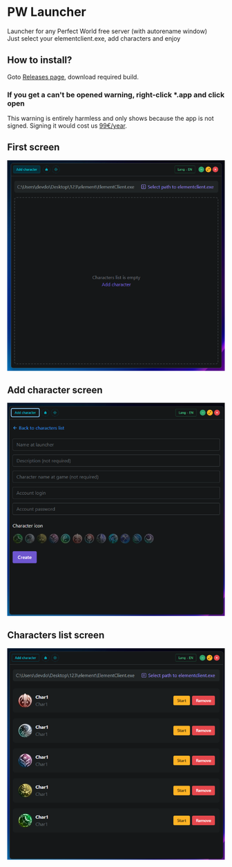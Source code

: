 # PW Launcher

Launcher for any Perfect World free server (with autorename window) <br />
Just select your elementclient.exe, add characters and enjoy

## How to install?

Goto [Releases page](https://github.com/d0kur0/pw-launcher/releases), download required build.

### If you get a can't be opened warning, right-click \*.app and click open

This warning is entirely harmless and only shows because the app is not signed. Signing it would cost us [99€/year](https://developer.apple.com/support/compare-memberships/).

## First screen

![1](screenshots/1.png)

## Add character screen

![2](screenshots/2.png)

## Characters list screen

![3](screenshots/3.png)
